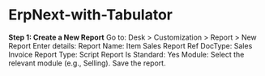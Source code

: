 # ErpNext-with-Tabulator

**Step 1: Create a New Report**
Go to:
Desk > Customization > Report > New Report
Enter details:
Report Name: Item Sales Report
Ref DocType: Sales Invoice
Report Type: Script Report
Is Standard: Yes
Module: Select the relevant module (e.g., Selling).
Save the report.
